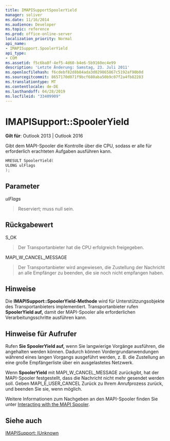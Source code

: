 ```yaml
---
title: IMAPISupportSpoolerYield
manager: soliver
ms.date: 11/16/2014
ms.audience: Developer
ms.topic: reference
ms.prod: office-online-server
localization_priority: Normal
api_name:
- IMAPISupport.SpoolerYield
api_type:
- COM
ms.assetid: f5c6ba8f-4ef5-4d60-b4e6-5b9160ec4e99
description: 'Letzte Änderung: Samstag, 23. Juli 2011'
ms.openlocfilehash: f6cdebf82d8b84ada3d029865867c5192af90b0d
ms.sourcegitcommit: 8657170d071f9bcf680aba50b9c07f2a4fb82283
ms.translationtype: MT
ms.contentlocale: de-DE
ms.lasthandoff: 04/28/2019
ms.locfileid: "33409909"
---
```

# <a name="imapisupportspooleryield"></a>IMAPISupport::SpoolerYield

  
  
**Gilt für**: Outlook 2013 | Outlook 2016 
  
Gibt dem MAPI-Spooler die Kontrolle über die CPU, sodass er alle für erforderlich erachteten Aufgaben ausführen kann.
  
```cpp
HRESULT SpoolerYield(
ULONG ulFlags
);
```

## <a name="parameters"></a>Parameter

 _ulFlags_
  
> Reserviert; muss null sein.
    
## <a name="return-value"></a>Rückgabewert

S_OK 
  
> Der Transportanbieter hat die CPU erfolgreich freigegeben.
    
MAPI_W_CANCEL_MESSAGE 
  
> Der Transportanbieter wird angewiesen, die Zustellung der Nachricht an alle Empfänger zu beenden, die sie noch nicht empfangen haben.
    
## <a name="remarks"></a>Hinweise

Die **IMAPISupport::SpoolerYield-Methode** wird für Unterstützungsobjekte des Transportanbieters implementiert. Transportanbieter rufen **SpoolerYield auf,** damit der MAPI-Spooler alle erforderlichen Verarbeitungsschritte ausführen kann. 
  
## <a name="notes-to-callers"></a>Hinweise für Aufrufer

Rufen **Sie SpoolerYield auf,** wenn Sie langwierige Vorgänge ausführen, die angehalten werden können. Dadurch können Vordergrundanwendungen während eines langen Vorgangs ausgeführt werden, z. B. die Zustellung an eine große Empfängerliste über ein ausgelastetes Netzwerk. 
  
Wenn **SpoolerYield** mit MAPI_W_CANCEL_MESSAGE zurückgibt, hat der MAPI-Spooler festgestellt, dass die Nachricht nicht mehr gesendet werden soll. Geben MAPI_E_USER_CANCEL Zurück zu Ihrem Anrufprozess zurück, und beenden Sie sie, wenn möglich. 
  
Weitere Informationen zum Nachgeben an den MAPI-Spooler finden Sie unter [Interacting with the MAPI Spooler](interacting-with-the-mapi-spooler.md).
  
## <a name="see-also"></a>Siehe auch



[IMAPISupport: IUnknown](imapisupportiunknown.md)

